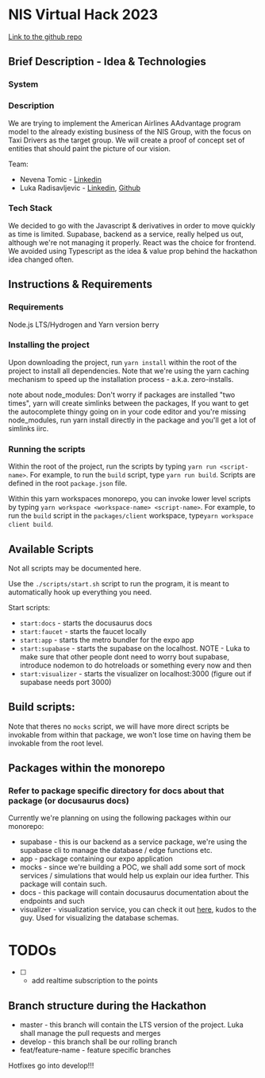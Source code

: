 # NIS Virtual Hack 2023

[Link to the github repo](https://github.com/virtual-hack-nis/monorepo.git)

## Brief Description - Idea & Technologies 

### System

### Description

We are trying to implement the American Airlines AAdvantage program model to the already existing business of the NIS Group, with the focus on Taxi Drivers as the target group. We will create a proof of concept set of entities that should paint the picture of our vision.

Team:
- Nevena Tomic - [Linkedin](https://www.linkedin.com/in/nevena-tomic-762b121b9/)
- Luka Radisavljevic - [Linkedin](https://www.linkedin.com/in/luka-radisavljevic/), [Github](https://github.com/Madjarx)

### Tech Stack

We decided to go with the Javascript & derivatives in order to move quickly as time is limited. Supabase, backend as a service, really helped us out, although we're not managing it properly. React was the choice for frontend. We avoided using Typescript as the idea & value prop behind the hackathon idea changed often.

## Instructions & Requirements

### Requirements

Node.js LTS/Hydrogen and Yarn version berry

### Installing the project

Upon downloading the project, run `yarn install` within the root of the project to install all dependencies. Note that we're using the yarn caching mechanism to speed up the installation process - a.k.a. zero-installs.

note about node_modules:
Don't worry if packages are installed "two times", yarn will create simlinks between the packages, If you want to get the autocomplete thingy going on in your code editor and you're missing node_modules, run yarn install directly in the package and you'll get a lot of simlinks iirc.

### Running the scripts

Within the root of the project, run the scripts by typing `yarn run <script-name>`. For example, to run the `build` script, type `yarn run build`. Scripts are defined in the root `package.json` file.

Within this yarn workspaces monorepo, you can invoke lower level scripts by typing `yarn workspace <workspace-name> <script-name>`. For example, to run the `build` script in the `packages/client` workspace, type`yarn workspace client build`.

## Available Scripts

Not all scripts may be documented here.

Use the `./scripts/start.sh` script to run the program, it is meant to automatically hook up everything you need.

Start scripts:
- `start:docs` - starts the docusaurus docs
- `start:faucet` - starts the faucet locally
- `start:app` - starts the metro bundler for the expo app
- `start:supabase` - starts the supabase on the localhost. NOTE - Luka to make sure that other people dont need to worry bout supabase, introduce nodemon to do hotreloads or something every now and then
- `start:visualizer` - starts the visualizer on localhost:3000 (figure out if supabase needs port 3000)

Build scripts:
- 

Note that theres no `mocks` script, we will have more direct scripts be invokable from within that package, we won't lose time on having them be invokable from the root level.

## Packages within the monorepo

### Refer to package specific directory for docs about that package (or docusaurus docs)

Currently we're planning on using the following packages within our monorepo:
- supabase - this is our backend as a service package, we're using the supabase cli to manage the database / edge functions etc.
- app - package containing our expo application
- mocks - since we're building a POC, we shall add some sort of mock services / simulations that would help us explain our idea further. This package will contain such.
- docs - this package will contain docusaurus documentation about the endpoints and such
- visualizer - visualization service, you can check it out [here](https://github.com/zernonia/supabase-schema), kudos to the guy. Used for visualizing the database schemas.

# TODOs

- [ ] - add realtime subscription to the points


## Branch structure during the Hackathon
- master - this branch will contain the LTS version of the project. Luka shall manage the pull requests and merges
- develop - this branch shall be our rolling branch
- feat/feature-name - feature specific branches

Hotfixes go into develop!!!